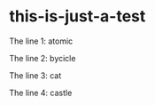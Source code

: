# this-is-just-a-test

The line 1: atomic

The line 2: bycicle

The line 3: cat

The line 4: castle
